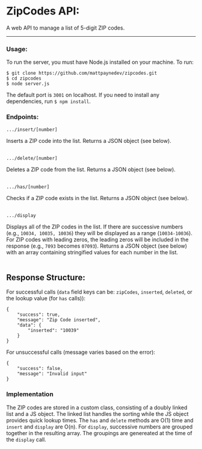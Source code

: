 # ZipCodes API:

A web API to manage a list of 5-digit ZIP codes. 

---

### Usage:

To run the server, you must have Node.js installed on your machine. To run:

```
$ git clone https://github.com/mattpaynedev/zipcodes.git
$ cd zipcodes
$ node server.js
```

The default port is `3001` on localhost. If you need to install any dependencies, run `$ npm install`.

### Endpoints:

`.../insert/[number]`

Inserts a ZIP code into the list. 
Returns a JSON object (see below).
<br />
<br />

`.../delete/[number]`

Deletes a ZIP code from the list. 
Returns a JSON object (see below).
<br />
<br />

`.../has/[number]`

Checks if a ZIP code exists in the list. 
Returns a JSON object (see below).
<br />
<br />

`.../display`

Displays all of the ZIP codes in the list. 
If there are successive numbers (e.g., `10034, 10035, 10036`) they will be displayed as a range (`10034-10036`).
For ZIP codes with leading zeros, the leading zeros will be included in the response (e.g., `7093` becomes `07093`).
Returns a JSON object (see below) with an array containing stringified values for each number in the list.
<br />
<br />

## Response Structure:
For successful calls (`data` field keys can be: `zipCodes`, `inserted`, `deleted`, or the lookup value (for `has` calls)):
```
{
    "success": true,
    "message": "Zip Code inserted",
    "data": {
        "inserted": "10039"
    }
}
```
For unsuccessful calls (message varies based on the error):
```
{
    "success": false,
    "message": "Invalid input"
}
```

### Implementation
The ZIP codes are stored in a custom class, consisting of a doubly linked list and a JS object. The linked list handles the sorting while the JS object provides quick lookup times. The `has` and `delete` methods are O(1) time and `insert` and `display` are O(n). For `display`, successive numbers are grouped together in the resulting array. The groupings are genereated at the time of the `display` call.
